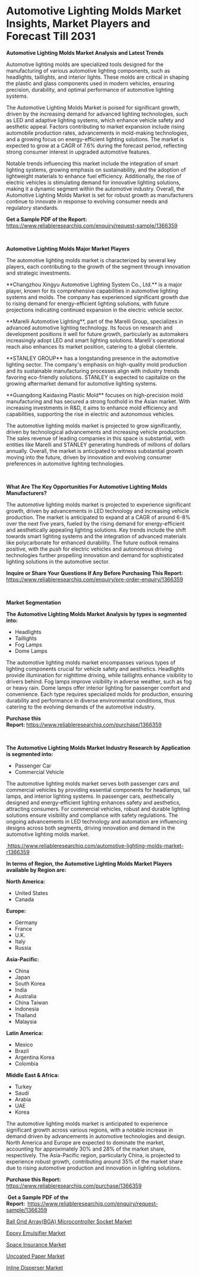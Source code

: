 <p><h1>Automotive Lighting Molds Market Insights, Market Players and Forecast Till 2031</h1></p><p><strong>Automotive Lighting Molds Market Analysis and Latest Trends</strong></p>
<p><p>Automotive lighting molds are specialized tools designed for the manufacturing of various automotive lighting components, such as headlights, taillights, and interior lights. These molds are critical in shaping the plastic and glass components used in modern vehicles, ensuring precision, durability, and optimal performance of automotive lighting systems.</p><p>The Automotive Lighting Molds Market is poised for significant growth, driven by the increasing demand for advanced lighting technologies, such as LED and adaptive lighting systems, which enhance vehicle safety and aesthetic appeal. Factors contributing to market expansion include rising automobile production rates, advancements in mold-making technologies, and a growing focus on energy-efficient lighting solutions. The market is expected to grow at a CAGR of 7.6% during the forecast period, reflecting strong consumer interest in upgraded automotive features.</p><p>Notable trends influencing this market include the integration of smart lighting systems, growing emphasis on sustainability, and the adoption of lightweight materials to enhance fuel efficiency. Additionally, the rise of electric vehicles is stimulating demand for innovative lighting solutions, making it a dynamic segment within the automotive industry. Overall, the Automotive Lighting Molds Market is set for robust growth as manufacturers continue to innovate in response to evolving consumer needs and regulatory standards.</p></p>
<p><strong>Get a Sample PDF of the Report:&nbsp;</strong> <a href="https://www.reliableresearchiq.com/enquiry/request-sample/1366359?utm_campaign=1170&utm_medium=2&utm_source=Github&utm_content=ia&utm_term=05122024&utm_id=automotive-lighting-molds">https://www.reliableresearchiq.com/enquiry/request-sample/1366359</a></p>
<p>&nbsp;</p>
<p><strong>Automotive Lighting Molds Major Market Players</strong></p>
<p><p>The automotive lighting molds market is characterized by several key players, each contributing to the growth of the segment through innovation and strategic investments. </p><p>**Changzhou Xingyu Automotive Lighting System Co., Ltd.** is a major player, known for its comprehensive capabilities in automotive lighting systems and molds. The company has experienced significant growth due to rising demand for energy-efficient lighting solutions, with future projections indicating continued expansion in the electric vehicle sector.</p><p>**Marelli Automotive Lighting**, part of the Marelli Group, specializes in advanced automotive lighting technology. Its focus on research and development positions it well for future growth, particularly as automakers increasingly adopt LED and smart lighting solutions. Marelli's operational reach also enhances its market position, catering to a global clientele.</p><p>**STANLEY GROUP** has a longstanding presence in the automotive lighting sector. The company's emphasis on high-quality mold production and its sustainable manufacturing processes align with industry trends favoring eco-friendly solutions. STANLEY is expected to capitalize on the growing aftermarket demand for automotive lighting systems.</p><p>**Guangdong Kaidaxing Plastic Mold** focuses on high-precision mold manufacturing and has secured a strong foothold in the Asian market. With increasing investments in R&D, it aims to enhance mold efficiency and capabilities, supporting the rise in electric and autonomous vehicles.</p><p>The automotive lighting molds market is projected to grow significantly, driven by technological advancements and increasing vehicle production. The sales revenue of leading companies in this space is substantial, with entities like Marelli and STANLEY generating hundreds of millions of dollars annually. Overall, the market is anticipated to witness substantial growth moving into the future, driven by innovation and evolving consumer preferences in automotive lighting technologies.</p></p>
<p>&nbsp;</p>
<p><strong>What Are The Key Opportunities For Automotive Lighting Molds Manufacturers?</strong></p>
<p><p>The automotive lighting molds market is projected to experience significant growth, driven by advancements in LED technology and increasing vehicle production. The market is anticipated to expand at a CAGR of around 6-8% over the next five years, fueled by the rising demand for energy-efficient and aesthetically appealing lighting solutions. Key trends include the shift towards smart lighting systems and the integration of advanced materials like polycarbonate for enhanced durability. The future outlook remains positive, with the push for electric vehicles and autonomous driving technologies further propelling innovation and demand for sophisticated lighting solutions in the automotive sector.</p></p>
<p><strong>Inquire or Share Your Questions If Any Before Purchasing This Report:</strong> <a href="https://www.reliableresearchiq.com/enquiry/pre-order-enquiry/1366359?utm_campaign=1170&utm_medium=2&utm_source=Github&utm_content=ia&utm_term=05122024&utm_id=automotive-lighting-molds">https://www.reliableresearchiq.com/enquiry/pre-order-enquiry/1366359</a></p>
<p>&nbsp;</p>
<p><strong>Market Segmentation</strong></p>
<p><strong>The Automotive Lighting Molds Market Analysis by types is segmented into:</strong></p>
<p><ul><li>Headlights</li><li>Taillights</li><li>Fog Lamps</li><li>Dome Lamps</li></ul></p>
<p><p>The automotive lighting molds market encompasses various types of lighting components crucial for vehicle safety and aesthetics. Headlights provide illumination for nighttime driving, while taillights enhance visibility to drivers behind. Fog lamps improve visibility in adverse weather, such as fog or heavy rain. Dome lamps offer interior lighting for passenger comfort and convenience. Each type requires specialized molds for production, ensuring durability and performance in diverse environmental conditions, thus catering to the evolving demands of the automotive industry.</p></p>
<p><strong>Purchase this Report:&nbsp;</strong><a href="https://www.reliableresearchiq.com/purchase/1366359?utm_campaign=1170&utm_medium=2&utm_source=Github&utm_content=ia&utm_term=05122024&utm_id=automotive-lighting-molds">https://www.reliableresearchiq.com/purchase/1366359</a></p>
<p>&nbsp;</p>
<p><strong>The Automotive Lighting Molds Market Industry Research by Application is segmented into:</strong></p>
<p><ul><li>Passenger Car</li><li>Commercial Vehicle</li></ul></p>
<p><p>The automotive lighting molds market serves both passenger cars and commercial vehicles by providing essential components for headlamps, tail lamps, and interior lighting systems. In passenger cars, aesthetically designed and energy-efficient lighting enhances safety and aesthetics, attracting consumers. For commercial vehicles, robust and durable lighting solutions ensure visibility and compliance with safety regulations. The ongoing advancements in LED technology and automation are influencing designs across both segments, driving innovation and demand in the automotive lighting molds market.</p></p>
<p><a href="https://www.reliableresearchiq.com/automotive-lighting-molds-market-r1366359?utm_campaign=1170&utm_medium=2&utm_source=Github&utm_content=ia&utm_term=05122024&utm_id=automotive-lighting-molds">&nbsp;https://www.reliableresearchiq.com/automotive-lighting-molds-market-r1366359</a></p>
<p><strong>In terms of Region, the Automotive Lighting Molds Market Players available by Region are:</strong></p>
<p>
    <p> <strong> North America: </strong>
        <ul>
            <li>United States</li>
            <li>Canada</li>
        </ul>
        </p> 
    <p> <strong> Europe: </strong>
        <ul>
            <li>Germany</li>
            <li>France</li>
            <li>U.K.</li>
            <li>Italy</li>
            <li>Russia</li>
        </ul>
        </p> 
    <p> <strong> Asia-Pacific: </strong>
        <ul>
            <li>China</li>
            <li>Japan</li>
            <li>South Korea</li>
            <li>India</li>
            <li>Australia</li>
            <li>China Taiwan</li>
            <li>Indonesia</li>
            <li>Thailand</li>
            <li>Malaysia</li>
        </ul>
        </p> 
    <p> <strong> Latin America: </strong>
        <ul>
            <li>Mexico</li>
            <li>Brazil</li>
            <li>Argentina Korea</li>
            <li>Colombia</li>
        </ul>
        </p> 
    <p> <strong> Middle East & Africa: </strong>
        <ul>
            <li>Turkey</li>
            <li>Saudi</li>
            <li>Arabia</li>
            <li>UAE</li>
            <li>Korea</li>
        </ul>
    </p>
    </p>
<p><p>The automotive lighting molds market is anticipated to experience significant growth across various regions, with a notable increase in demand driven by advancements in automotive technologies and design. North America and Europe are expected to dominate the market, accounting for approximately 30% and 28% of the market share, respectively. The Asia-Pacific region, particularly China, is projected to experience robust growth, contributing around 35% of the market share due to rising automotive production and innovation in lighting solutions.</p></p>
<p><strong>Purchase this Report: </strong><a href="https://www.reliableresearchiq.com/purchase/1366359?utm_campaign=1170&utm_medium=2&utm_source=Github&utm_content=ia&utm_term=05122024&utm_id=automotive-lighting-molds">https://www.reliableresearchiq.com/purchase/1366359</a></p>
<p>&nbsp;<strong>Get a Sample PDF of the Report:&nbsp;&nbsp;</strong><a href="https://www.reliableresearchiq.com/enquiry/request-sample/1366359?utm_campaign=1170&utm_medium=2&utm_source=Github&utm_content=ia&utm_term=05122024&utm_id=automotive-lighting-molds">https://www.reliableresearchiq.com/enquiry/request-sample/1366359</a></p>
<p><strong></strong></p>
<p><p><a href="https://issuu.com/reportprime-2/docs/ball-grid-arraybga-microcontroller-socket-market-s?utm_campaign=1170&utm_medium=2&utm_source=Github&utm_content=ia&utm_term=05122024&utm_id=automotive-lighting-molds">Ball Grid Array(BGA) Microcontroller Socket Market</a></p><p><a href="https://issuu.com/reportprime-2/docs/epoxy-emulsifier-market-size-2030.pptx?utm_campaign=1170&utm_medium=2&utm_source=Github&utm_content=ia&utm_term=05122024&utm_id=automotive-lighting-molds">Epoxy Emulsifier Market</a></p><p><a href="https://www.linkedin.com/pulse/market-analysis-space-insurance-markets-11-cagr-forecast-z6wle?utm_campaign=1170&utm_medium=2&utm_source=Github&utm_content=ia&utm_term=05122024&utm_id=automotive-lighting-molds">Space Insurance Market</a></p><p><a href="https://www.linkedin.com/pulse/uncoated-paper-market-analysis-share-size-value-growing-6lq6c?utm_campaign=1170&utm_medium=2&utm_source=Github&utm_content=ia&utm_term=05122024&utm_id=automotive-lighting-molds">Uncoated Paper Market</a></p><p><a href="https://www.linkedin.com/pulse/compreh-proposis-fbaif?utm_campaign=1170&utm_medium=2&utm_source=Github&utm_content=ia&utm_term=05122024&utm_id=automotive-lighting-molds">Inline Disperser Market</a></p></p>